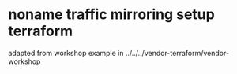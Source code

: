 # noname traffic mirroring setup terraform

adapted from workshop example in ../../../vendor-terraform/vendor-workshop


